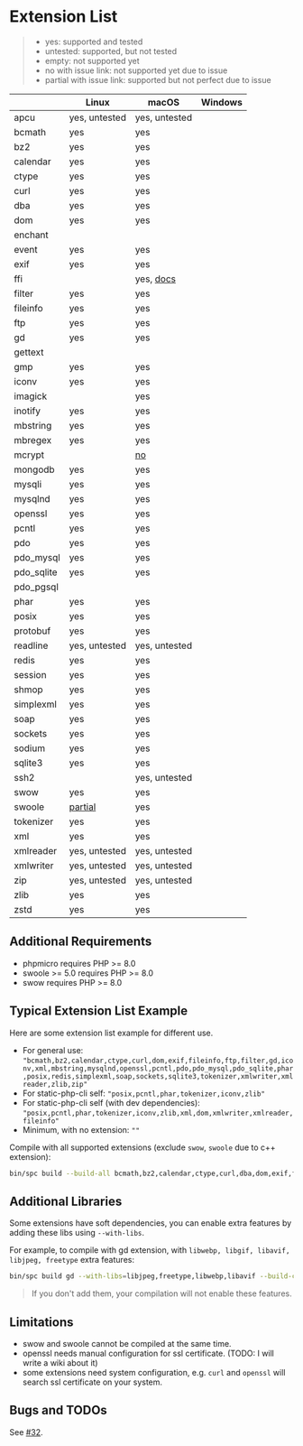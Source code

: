 # Extension List

> - yes: supported and tested
> - untested: supported, but not tested
> - empty: not supported yet
> - no with issue link: not supported yet due to issue
> - partial with issue link: supported but not perfect due to issue

|            | Linux                                                               | macOS                                                          | Windows |
|------------|---------------------------------------------------------------------|----------------------------------------------------------------|---------|
| apcu       | yes, untested                                                       | yes, untested                                                  |         |
| bcmath     | yes                                                                 | yes                                                            |         |
| bz2        | yes                                                                 | yes                                                            |         |
| calendar   | yes                                                                 | yes                                                            |         |
| ctype      | yes                                                                 | yes                                                            |         |
| curl       | yes                                                                 | yes                                                            |         |
| dba        | yes                                                                 | yes                                                            |         | 
| dom        | yes                                                                 | yes                                                            |         |
| enchant    |                                                                     |                                                                |         |
| event      | yes                                                                 | yes                                                            |         |
| exif       | yes                                                                 | yes                                                            |         |
| ffi        |                                                                     | yes, [docs]()                                                  |         |
| filter     | yes                                                                 | yes                                                            |         |
| fileinfo   | yes                                                                 | yes                                                            |         |
| ftp        | yes                                                                 | yes                                                            |         |
| gd         | yes                                                                 | yes                                                            |         |
| gettext    |                                                                     |                                                                |         |
| gmp        | yes                                                                 | yes                                                            |         |
| iconv      | yes                                                                 | yes                                                            |         |
| imagick    |                                                                     | yes                                                            |         |
| inotify    | yes                                                                 | yes                                                            |         |
| mbstring   | yes                                                                 | yes                                                            |         |
| mbregex    | yes                                                                 | yes                                                            |         |
| mcrypt     |                                                                     | [no](https://github.com/crazywhalecc/static-php-cli/issues/32) |         |
| mongodb    | yes                                                                 | yes                                                            |         |
| mysqli     | yes                                                                 | yes                                                            |         |
| mysqlnd    | yes                                                                 | yes                                                            |         |
| openssl    | yes                                                                 | yes                                                            |         |
| pcntl      | yes                                                                 | yes                                                            |         |
| pdo        | yes                                                                 | yes                                                            |         |
| pdo_mysql  | yes                                                                 | yes                                                            |         |
| pdo_sqlite | yes                                                                 | yes                                                            |         |
| pdo_pgsql  |                                                                     |                                                                |         |
| phar       | yes                                                                 | yes                                                            |         |
| posix      | yes                                                                 | yes                                                            |         |
| protobuf   | yes                                                                 | yes                                                            |         |
| readline   | yes, untested                                                       | yes, untested                                                  |         |
| redis      | yes                                                                 | yes                                                            |         |
| session    | yes                                                                 | yes                                                            |         |
| shmop      | yes                                                                 | yes                                                            |         |
| simplexml  | yes                                                                 | yes                                                            |         |
| soap       | yes                                                                 | yes                                                            |         |
| sockets    | yes                                                                 | yes                                                            |         |
| sodium     | yes                                                                 | yes                                                            |         |
| sqlite3    | yes                                                                 | yes                                                            |         |
| ssh2       |                                                                     | yes, untested                                                  |         |
| swow       | yes                                                                 | yes                                                            |         |
| swoole     | [partial](https://github.com/crazywhalecc/static-php-cli/issues/51) | yes                                                            |         |
| tokenizer  | yes                                                                 | yes                                                            |         |
| xml        | yes                                                                 | yes                                                            |         |
| xmlreader  | yes, untested                                                       | yes, untested                                                  |         |
| xmlwriter  | yes, untested                                                       | yes, untested                                                  |         |
| zip        | yes, untested                                                       | yes, untested                                                  |         |
| zlib       | yes                                                                 | yes                                                            |         |
| zstd       | yes                                                                 | yes                                                            |         |

## Additional Requirements

- phpmicro requires PHP >= 8.0
- swoole >= 5.0 requires PHP >= 8.0
- swow requires PHP >= 8.0

## Typical Extension List Example

Here are some extension list example for different use.

- For general use: `"bcmath,bz2,calendar,ctype,curl,dom,exif,fileinfo,ftp,filter,gd,iconv,xml,mbstring,mysqlnd,openssl,pcntl,pdo,pdo_mysql,pdo_sqlite,phar,posix,redis,simplexml,soap,sockets,sqlite3,tokenizer,xmlwriter,xmlreader,zlib,zip"`
- For static-php-cli self: `"posix,pcntl,phar,tokenizer,iconv,zlib"`
- For static-php-cli self (with dev dependencies): `"posix,pcntl,phar,tokenizer,iconv,zlib,xml,dom,xmlwriter,xmlreader,fileinfo"`
- Minimum, with no extension: `""`

Compile with all supported extensions (exclude `swow`, `swoole` due to c++ extension):

```bash
bin/spc build --build-all bcmath,bz2,calendar,ctype,curl,dba,dom,exif,fileinfo,filter,ftp,gd,gmp,iconv,mbregex,mbstring,mongodb,mysqli,mysqlnd,openssl,pcntl,pdo,pdo_mysql,pdo_sqlite,phar,posix,protobuf,redis,session,shmop,simplexml,soap,sockets,sqlite3,tokenizer,xml,xmlreader,xmlwriter,yaml,zip,zlib,zstd --with-libs=libjpeg,freetype,libwebp,libavif --debug
```

## Additional Libraries

Some extensions have soft dependencies, you can enable extra features by adding these libs using `--with-libs`.

For example, to compile with gd extension, with `libwebp, libgif, libavif, libjpeg, freetype` extra features:

```bash
bin/spc build gd --with-libs=libjpeg,freetype,libwebp,libavif --build-cli
```

> If you don't add them, your compilation will not enable these features.

## Limitations

- swow and swoole cannot be compiled at the same time.
- openssl needs manual configuration for ssl certificate. (TODO: I will write a wiki about it)
- some extensions need system configuration, e.g. `curl` and `openssl` will search ssl certificate on your system.

## Bugs and TODOs

See [#32](https://github.com/crazywhalecc/static-php-cli/issues/32).
